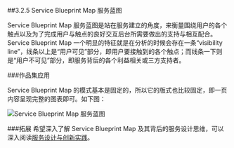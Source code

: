 ##3.2.5 Service Blueprint Map 服务蓝图

Service Blueprint Map 服务蓝图是站在服务建立的角度，来衡量围绕用户的各个触点以及为了完成用户与触点的良好交互后台所需要做出的支持与相互配合。Service Blueprint Map 一个明显的特征就是在分析的时候会存在一条“visibility line”，线条以上是“用户可见”部分，即用户要接触到的各个触点；而线条一下则是“用户不可见”部分，即服务背后的各个利益相关或三方支持者。

###作品集应用

Service Blueprint Map 的模式基本是固定的，所以它的版式也比较固定，即一页内容呈现完整的图表即可。如下图：

![Service Blueprint Map 服务蓝图](http://kitpic.makebi.net/id/ued/1-16.jpg)



###拓展
希望深入了解 Service Blueprint Map 及其背后的服务设计思维，可以深入阅读[服务设计与创新实践](https://book.douban.com/subject/26464952/)。

